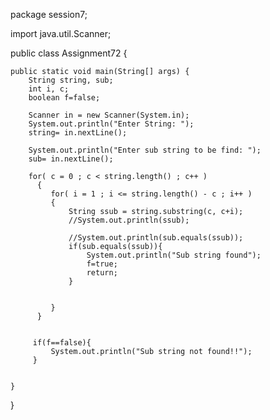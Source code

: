 package session7;

import java.util.Scanner;

public class Assignment72 {

	public static void main(String[] args) {
		String string, sub;
		int i, c;
		boolean f=false;
		
		Scanner in = new Scanner(System.in);
		System.out.println("Enter String: ");
		string= in.nextLine();
		
		System.out.println("Enter sub string to be find: ");
		sub= in.nextLine();
		
		for( c = 0 ; c < string.length() ; c++ )
	      {
	         for( i = 1 ; i <= string.length() - c ; i++ )
	         {
	        	 String ssub = string.substring(c, c+i);
	             //System.out.println(ssub);
	        	 
	             //System.out.println(sub.equals(ssub));
	             if(sub.equals(ssub)){
	            	 System.out.println("Sub string found");
	            	 f=true;
	            	 return;
	             }
	             
	           
	         }
	      }
		
		
		 if(f==false){
			 System.out.println("Sub string not found!!");				 
		 }
		 

	}

}
